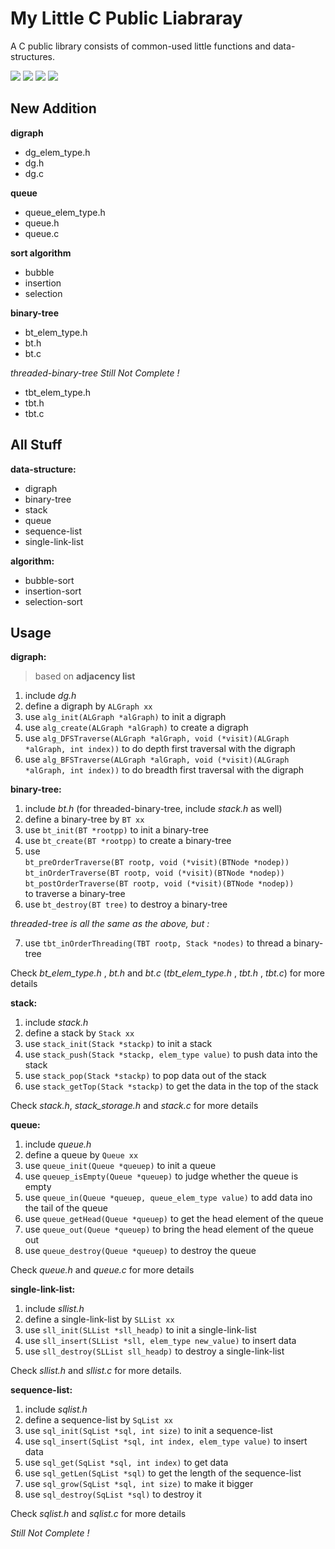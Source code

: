 # My Little C Public Liabraray
A C public library consists of common-used little functions and data-structures.

![](https://img.shields.io/badge/Data%20Structure-6-blue.svg)
![](https://img.shields.io/badge/Algorithm-1-green.svg)
[![](https://img.shields.io/badge/License-GPL%20v3-red.svg)](https://github.com/joenahm/MyLittleCPublicLiabrary/blob/master/LICENSE)
![](https://img.shields.io/badge/C++-No-orange.svg)

## New Addition
**digraph**

- dg_elem_type.h
- dg.h
- dg.c

**queue**

- queue_elem_type.h
- queue.h
- queue.c

**sort algorithm**

- bubble
- insertion
- selection

**binary-tree**

- bt_elem_type.h
- bt.h
- bt.c

*threaded-binary-tree Still Not Complete !*

- tbt_elem_type.h
- tbt.h
- tbt.c

## All Stuff
**data-structure:**
- digraph
- binary-tree
- stack
- queue
- sequence-list
- single-link-list

**algorithm:**
- bubble-sort
- insertion-sort
- selection-sort

## Usage
**digraph:**
> based on **adjacency list**

1. include *dg.h*
2. define a digraph by `ALGraph xx`
3. use `alg_init(ALGraph *alGraph)` to init a digraph
4. use `alg_create(ALGraph *alGraph)` to create a digraph
5. use `alg_DFSTraverse(ALGraph *alGraph, void (*visit)(ALGraph *alGraph, int index))` to do depth first traversal with the digraph
6. use `alg_BFSTraverse(ALGraph *alGraph, void (*visit)(ALGraph *alGraph, int index))` to do breadth first traversal with the digraph

**binary-tree:**
1. include *bt.h* (for threaded-binary-tree, include *stack.h* as well)
2. define a binary-tree by `BT xx`
3. use `bt_init(BT *rootpp)` to init a binary-tree
4. use `bt_create(BT *rootpp)` to create a binary-tree
5. use <br>
`bt_preOrderTraverse(BT rootp, void (*visit)(BTNode *nodep))`<br>
 `bt_inOrderTraverse(BT rootp, void (*visit)(BTNode *nodep))`<br>
  `bt_postOrderTraverse(BT rootp, void (*visit)(BTNode *nodep))`<br>
  to traverse a binary-tree
6. use `bt_destroy(BT tree)` to destroy a binary-tree

*threaded-tree is all the same as the above, but :*

7. use `tbt_inOrderThreading(TBT rootp, Stack *nodes)` to thread a binary-tree

Check *bt_elem_type.h* , *bt.h* and *bt.c* (*tbt_elem_type.h* , *tbt.h* , *tbt.c*) for more details

**stack:**
1. include *stack.h*
2. define a stack by `Stack xx`
3. use `stack_init(Stack *stackp)` to init a stack
4. use `stack_push(Stack *stackp, elem_type value)` to push data into the stack
5. use `stack_pop(Stack *stackp)` to pop data out of the stack
6. use `stack_getTop(Stack *stackp)` to get the data in the top of the stack

Check *stack.h*, *stack_storage.h* and *stack.c* for more details

**queue:**
1. include *queue.h*
2. define a queue by `Queue xx` 
3. use `queue_init(Queue *queuep)` to init a queue
4. use `queuep_isEmpty(Queue *queuep)` to judge whether the queue is empty
5. use `queue_in(Queue *queuep, queue_elem_type value)` to add data ino the tail of the queue
6. use `queue_getHead(Queue *queuep)` to get the head element of the queue
7. use `queue_out(Queue *queuep)` to bring the head element of the queue out
8. use `queue_destroy(Queue *queuep)` to destroy the queue 

Check *queue.h* and *queue.c* for more details

**single-link-list:**
1. include *sllist.h*
2. define a single-link-list by `SLList xx`
3. use `sll_init(SLList *sll_headp)` to init a single-link-list
4. use `sll_insert(SLList *sll, elem_type new_value)` to insert data
5. use `sll_destroy(SLList sll_headp)` to destroy a single-link-list

Check *sllist.h* and *sllist.c* for more details.

**sequence-list:**
1. include *sqlist.h*
2. define a sequence-list by `SqList xx`
3. use `sql_init(SqList *sql, int size)` to init a sequence-list
4. use `sql_insert(SqList *sql, int index, elem_type value)` to insert data
5. use `sql_get(SqList *sql, int index)` to get data
6. use `sql_getLen(SqList *sql)` to get the length of the sequence-list
7. use `sql_grow(SqList *sql, int size)` to make it bigger
8. use `sql_destroy(SqList *sql)` to destroy it

Check *sqlist.h* and *sqlist.c* for more details

*Still Not Complete !*